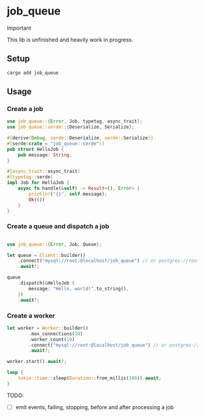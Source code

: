# job_queue

> [!IMPORTANT]
> This lib is unfinished and heavily work in progress.

## Setup

```bash
cargo add job_queue
```

## Usage

### Create a job

```rust
use job_queue::{Error, Job, typetag, async_trait};
use job_queue::serde::{Deserialize, Serialize};

#[derive(Debug, serde::Deserialize, serde::Serialize)]
#[serde(crate = "job_queue::serde")]
pub struct HelloJob {
    pub message: String,
}

#[async_trait::async_trait]
#[typetag::serde]
impl Job for HelloJob {
    async fn handle(&self) -> Result<(), Error> {
        println!("{}", self.message);
        Ok(())
    }
}
```

### Create a queue and dispatch a job

```rust

use job_queue::{Error, Job, Queue};

let queue = Client::builder()
    .connect("mysql://root:@localhost/job_queue") // or postgres://root:@localhost/job_queue
    .await?;

queue
    .dispatch(&HelloJob {
        message: "Hello, world!".to_string(),
    })
    .await?;
```

### Create a worker

```rust
let worker = Worker::builder()
        .max_connections(10)
        .worker_count(10)
        .connect("mysql://root:@localhost/job_queue") // or postgres://root:@localhost/job_queue
        .await?;

worker.start().await?;

loop {
    tokio::time::sleep(Duration::from_millis(100)).await;
}
```

TODO:

- [ ] emit events, failing, stopping, before and after processing a job
